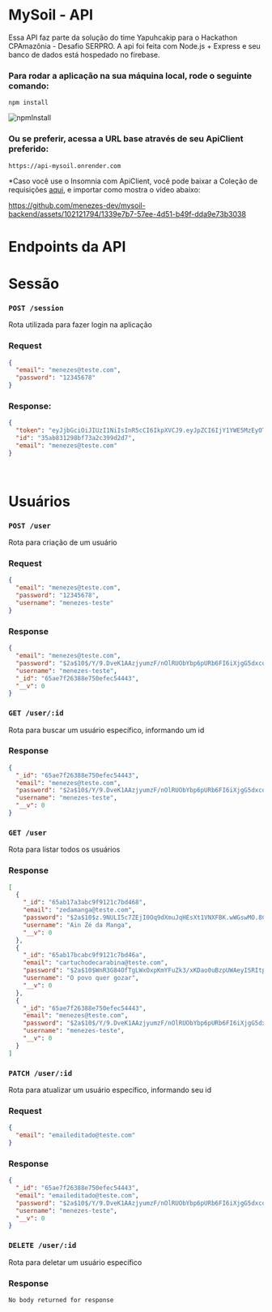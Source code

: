 # MySoil - API

Essa API faz parte da solução do time Yapuhcakip para o Hackathon CPAmazônia - Desafio SERPRO. A api foi feita com Node.js + Express e seu banco de dados está hospedado no firebase.

### Para rodar a aplicação na sua máquina local, rode o seguinte comando:

    npm install

![npmInstall](https://github.com/menezes-dev/mysoil-backend/assets/102121794/f8f6498b-66e4-480f-b527-5ae643757b2f)

### Ou se preferir, acessa a URL base através de seu ApiClient preferido:

    https://api-mysoil.onrender.com

\*Caso você use o Insomnia com ApiClient, você pode baixar a Coleção de requisições [aqui](https://drive.google.com/file/d/1fayqkK0OjF5_tVXnP31c8NMneGeLxzhJ/view?usp=drive_link), e importar como mostra o vídeo abaixo:

https://github.com/menezes-dev/mysoil-backend/assets/102121794/1339e7b7-57ee-4d51-b49f-dda9e73b3038

# Endpoints da API

# Sessão

### `POST /session`

Rota utilizada para fazer login na aplicação

### Request

```json
{
  "email": "menezes@teste.com",
  "password": "12345678"
}
```

### Response:

```json
{
  "token": "eyJjbGciOiJIUzI1NiIsInR5cCI6IkpXVCJ9.eyJpZCI6IjY1YWE5MzEyOThiZjczYTJjMzk5ZDJkNCIsImlhdCI6MTcwNTY4OTExNywiZXhwIjoxNzA1NzY1NTE3LCJzdWIiOiI2NWFhOTMxMjk4YmY3M2EyazM5oWQyZDQifQ.4cIsSmbKYrZVw1BHUobONC4wx7mL0K9soaZxyz_PJoA",
  "id": "35ab831298bf73a2c399d2d7",
  "email": "menezes@teste.com"
}
```

</br>

# Usuários

### `POST /user`

Rota para criação de um usuário

### Request

```json
{
  "email": "menezes@teste.com",
  "password": "12345678",
  "username": "menezes-teste"
}
```

### Response

```json
{
  "email": "menezes@teste.com",
  "password": "$2a$10$/Y/9.DveK1AAzjyumzF/nOlRUObYbp6pURb6FI6iXjgG5dxcoHDIW",
  "username": "menezes-teste",
  "_id": "65ae7f26388e750efec54443",
  "__v": 0
}
```

### `GET /user/:id`

Rota para buscar um usuário específico, informando um id

### Response

```json
{
  "_id": "65ae7f26388e750efec54443",
  "email": "menezes@teste.com",
  "password": "$2a$10$/Y/9.DveK1AAzjyumzF/nOlRUObYbp6pURb6FI6iXjgG5dxcoHDIW",
  "username": "menezes-teste",
  "__v": 0
}
```

### `GET /user`

Rota para listar todos os usuários

### Response

```json
[
  {
    "_id": "65ab17a3abc9f9121c7bd468",
    "email": "zedamanga@teste.com",
    "password": "$2a$10$z.9NULI5c7ZEjI0Oq9dXmuJqHEsXt1VNXFBK.wWGswMO.8Cr3VHsq",
    "username": "Ain Zé da Manga",
    "__v": 0
  },
  {
    "_id": "65ab17bcabc9f9121c7bd46a",
    "email": "cartuchodecarabina@teste.com",
    "password": "$2a$10$WnR3G84OfTgLWxOxpKmYFuZk3/xKDao0uBzpUWAeyISRItpL5at.y",
    "username": "O povo quer gozar",
    "__v": 0
  },
  {
    "_id": "65ae7f26388e750efec54443",
    "email": "menezes@teste.com",
    "password": "$2a$10$/Y/9.DveK1AAzjyumzF/nOlRUObYbp6pURb6FI6iXjgG5dxcoHDIW",
    "username": "menezes-teste",
    "__v": 0
  }
]
```

### `PATCH /user/:id`

Rota para atualizar um usuário específico, informando seu id

### Request

```json
{
  "email": "emaileditado@teste.com"
}
```

### Response

```json
{
  "_id": "65ae7f26388e750efec54443",
  "email": "emaileditado@teste.com",
  "password": "$2a$10$/Y/9.DveK1AAzjyumzF/nOlRUObYbp6pURb6FI6iXjgG5dxcoHDIW",
  "username": "menezes-teste",
  "__v": 0
}
```

### `DELETE /user/:id`

Rota para deletar um usuário específico

### Response

    No body returned for response

